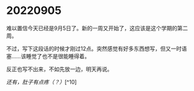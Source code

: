 # 20220905

难以置信今天已经是9月5日了。新的一周又开始了，这应该是这个学期的第二周。

不过，写下这段话的时候才刚过12点。突然感觉有好多东西想写，但又一时语塞……该睡觉了也不是很能睡得着。

反正也写不出来，不如先放一边，明天再说。

*还有，肚子有点疼（？）*[^10]

[^1]:指不定是我昨天吃了不该吃的东西？饮食大概还是得清淡点。[^2]

[^2]:顺便测试一下脚注套娃。
